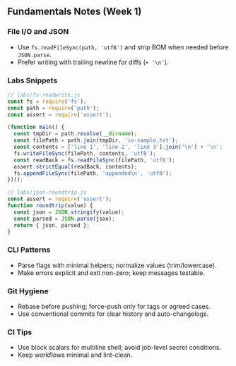 ## Fundamentals Notes (Week 1)

### File I/O and JSON
- Use `fs.readFileSync(path, 'utf8')` and strip BOM when needed before `JSON.parse`.
- Prefer writing with trailing newline for diffs (`+ '\n'`).

### Labs Snippets
```js
// labs/fs-readwrite.js
const fs = require('fs');
const path = require('path');
const assert = require('assert');

(function main() {
  const tmpDir = path.resolve(__dirname);
  const filePath = path.join(tmpDir, 'io-sample.txt');
  const contents = ['line 1', 'line 2', 'line 3'].join('\n') + '\n';
  fs.writeFileSync(filePath, contents, 'utf8');
  const readBack = fs.readFileSync(filePath, 'utf8');
  assert.strictEqual(readBack, contents);
  fs.appendFileSync(filePath, 'appended\n', 'utf8');
})();
```

```js
// labs/json-roundtrip.js
const assert = require('assert');
function roundtrip(value) {
  const json = JSON.stringify(value);
  const parsed = JSON.parse(json);
  return { json, parsed };
}
```

### CLI Patterns
- Parse flags with minimal helpers; normalize values (trim/lowercase).
- Make errors explicit and exit non-zero; keep messages testable.

### Git Hygiene
- Rebase before pushing; force-push only for tags or agreed cases.
- Use conventional commits for clear history and auto-changelogs.

### CI Tips
- Use block scalars for multiline shell; avoid job-level secret conditions.
- Keep workflows minimal and lint-clean.



